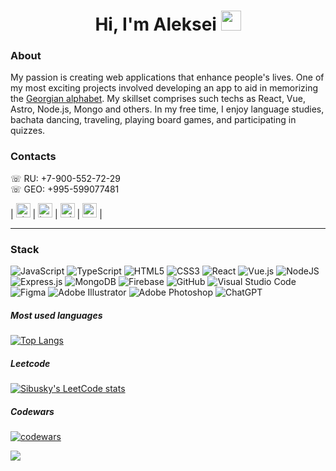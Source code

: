 <h1 align="center">Hi, I'm Aleksei</a> 
<img src="https://github.com/blackcater/blackcater/raw/main/images/Hi.gif" height="32"/>
</h1>

### About
My passion is creating web applications that enhance people's lives. One of my most exciting projects involved developing an app to aid in memorizing the [Georgian alphabet](https://sibusky.github.io/georgian-alphabet/). My skillset comprises such techs as React, Vue, Astro, Node.js, Mongo and others. In my free time, I enjoy language studies, bachata dancing, traveling, playing board games, and participating in quizzes.

### Contacts
☏ RU: +7-900-552-72-29   
☏ GEO: +995-599077481   
   
| <a href="https://vk.com/sibusky" target="_blank"><img src="https://upload.wikimedia.org/wikipedia/commons/f/f3/VK_Compact_Logo_%282021-present%29.svg" alt="vk logo" height="23"></a> | 
<a href="https://www.instagram.com/sibusky" target="_blank"><img src="https://upload.wikimedia.org/wikipedia/commons/e/e7/Instagram_logo_2016.svg" alt="instagram logo" height="23"></a> |
<a href="https://t.me/sibusky" target="_blank"><img src="https://upload.wikimedia.org/wikipedia/commons/8/82/Telegram_logo.svg" alt="telegram logo" height="23"></a> | 
<a href="mailto:5325388@gmail.com" target="_blank"><img src="https://upload.wikimedia.org/wikipedia/commons/7/7e/Gmail_icon_%282020%29.svg" alt="gmail logo" height="23"></a> |   

----------

### Stack

![JavaScript](https://img.shields.io/badge/javascript-%23323330.svg?style=for-the-badge&logo=javascript&logoColor=%23F7DF1E)
![TypeScript](https://img.shields.io/badge/typescript-%23007ACC.svg?style=for-the-badge&logo=typescript&logoColor=white)
![HTML5](https://img.shields.io/badge/html5-%23E34F26.svg?style=for-the-badge&logo=html5&logoColor=white)
![CSS3](https://img.shields.io/badge/css3-%231572B6.svg?style=for-the-badge&logo=css3&logoColor=white)
![React](https://img.shields.io/badge/react-%2320232a.svg?style=for-the-badge&logo=react&logoColor=%2361DAFB)
![Vue.js](https://img.shields.io/badge/vuejs-%2335495e.svg?style=for-the-badge&logo=vuedotjs&logoColor=%234FC08D)
![NodeJS](https://img.shields.io/badge/node.js-6DA55F?style=for-the-badge&logo=node.js&logoColor=white)
![Express.js](https://img.shields.io/badge/express.js-%23404d59.svg?style=for-the-badge&logo=express&logoColor=%2361DAFB)
![MongoDB](https://img.shields.io/badge/MongoDB-%234ea94b.svg?style=for-the-badge&logo=mongodb&logoColor=white)
![Firebase](https://img.shields.io/badge/Firebase-039BE5?style=for-the-badge&logo=Firebase&logoColor=white)
![GitHub](https://img.shields.io/badge/github-%23121011.svg?style=for-the-badge&logo=github&logoColor=white)
![Visual Studio Code](https://img.shields.io/badge/Visual%20Studio%20Code-0078d7.svg?style=for-the-badge&logo=visual-studio-code&logoColor=white)
![Figma](https://img.shields.io/badge/figma-%23F24E1E.svg?style=for-the-badge&logo=figma&logoColor=white)
![Adobe Illustrator](https://img.shields.io/badge/adobe%20illustrator-%23FF9A00.svg?style=for-the-badge&logo=adobe%20illustrator&logoColor=white)
![Adobe Photoshop](https://img.shields.io/badge/adobe%20photoshop-%2331A8FF.svg?style=for-the-badge&logo=adobe%20photoshop&logoColor=white)
![ChatGPT](https://img.shields.io/badge/chatGPT-74aa9c?style=for-the-badge&logo=openai&logoColor=white)

##### Most used languages

[![Top Langs](https://github-readme-stats.vercel.app/api/top-langs/?username=Sibusky)](https://github.com/anuraghazra/github-readme-stats)

##### Leetcode

[![Sibusky's LeetCode stats](https://leetcode-stats-six.vercel.app/api?username=Sibusky)](https://github.com/Sibusky/leetcode-stats)   

##### Codewars

[![codewars](https://www.codewars.com/users/Sibusky/badges/small)](https://www.codewars.com/users/Sibusky)    

![](https://komarev.com/ghpvc/?username=Sibusky)
